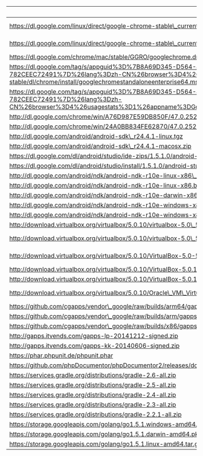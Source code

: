 uri | filename | md5sum
----|----------|-------
https://dl.google.com/linux/direct/google-chrome-stable\_current\_amd64.deb | chrome/linux/47.0.2526.80\_google-chrome-stable\_current\_amd64.deb |
https://dl.google.com/linux/direct/google-chrome-stable\_current\_x86\_64.rpm | chrome/linux/47.0.2526.80\_google-chrome-stable\_current\_x86\_64.rpm |
https://dl.google.com/chrome/mac/stable/GGRO/googlechrome.dmg | chrome/mac/47.0.2526.80\_googlechrome.dmg |
https://dl.google.com/tag/s/appguid%3D%7B8A69D345-D564-463C-AFF1-A69D9E530F96%7D%26iid%3D%7BBF9FDEDC-1F3F-E462-F6B4-782CEEC72491%7D%26lang%3Dzh-CN%26browser%3D4%26usagestats%3D1%26appname%3DGoogle%2520Chrome%26needsadmin%3Dprefers%26ap%3Dx64-stable/dl/chrome/install/googlechromestandaloneenterprise64.msi | chrome/win/47.0.2526.80\_googlechromestandaloneenterprise64.msi |
https://dl.google.com/tag/s/appguid%3D%7B8A69D345-D564-463C-AFF1-A69D9E530F96%7D%26iid%3D%7BBF9FDEDC-1F3F-E462-F6B4-782CEEC72491%7D%26lang%3Dzh-CN%26browser%3D4%26usagestats%3D1%26appname%3DGoogle%2520Chrome%26needsadmin%3Dprefers/dl/chrome/install/googlechromestandaloneenterprise.msi | chrome/win/47.0.2526.80\_googlechromestandaloneenterprise.msi |
http://dl.google.com/chrome/win/A76D987E59DB850F/47.0.2526.80\_chrome64\_installer.exe | chrome/win/47.0.2526.80\_chrome64\_installer.exe |
http://dl.google.com/chrome/win/24A0BB834FE62870/47.0.2526.80\_chrome\_installer.exe | chrome/win/47.0.2526.80\_chrome\_installer.exe |
http://dl.google.com/android/android-sdk\_r24.4.1-linux.tgz | |
http://dl.google.com/android/android-sdk\_r24.4.1-macosx.zip | |
https://dl.google.com/dl/android/studio/ide-zips/1.5.1.0/android-studio-ide-141.2456560-linux.zip | |
https://dl.google.com/dl/android/studio/install/1.5.1.0/android-studio-ide-141.2456560-mac.dmg | |
http://dl.google.com/android/ndk/android-ndk-r10e-linux-x86\_64.bin | |
http://dl.google.com/android/ndk/android-ndk-r10e-linux-x86.bin | |
http://dl.google.com/android/ndk/android-ndk-r10e-darwin-x86\_64.bin | |
http://dl.google.com/android/ndk/android-ndk-r10e-windows-x86\_64.exe | |
http://dl.google.com/android/ndk/android-ndk-r10e-windows-x86.exe | |
http://download.virtualbox.org/virtualbox/5.0.10/virtualbox-5.0\_5.0.10-104061~Ubuntu~wily\_amd64.deb | virtualbox/virtualbox-5.0\_5.0.10-104061~Ubuntu~wily\_amd64.deb |
http://download.virtualbox.org/virtualbox/5.0.10/virtualbox-5.0\_5.0.10-104061~Ubuntu~trusty\_amd64.deb | virtualbox/5.0.10/virtualbox-5.0\_5.0.10-104061~Ubuntu~trusty\_amd64.deb |
http://download.virtualbox.org/virtualbox/5.0.10/VirtualBox-5.0-5.0.10\_104061\_fedora22-1.x86\_64.rpm | virtualbox/5.0.10/VirtualBox-5.0-5.0.10\_104061\_fedora22-1.x86\_64.rpm |
http://download.virtualbox.org/virtualbox/5.0.10/VirtualBox-5.0.10-104061-OSX.dmg | virtualbox/VirtualBox-5.0.10-104061-OSX.dmg |
http://download.virtualbox.org/virtualbox/5.0.10/VirtualBox-5.0.10-104061-Win.exe | virtualbox/VirtualBox-5.0.10-104061-Win.exe |
http://download.virtualbox.org/virtualbox/5.0.10/Oracle\_VM\_VirtualBox\_Extension\_Pack-5.0.10-104061.vbox-extpack | virtualbox/Oracle\_VM\_VirtualBox\_Extension\_Pack-5.0.10-104061.vbox-extpack |
https://github.com/cgapps/vendor\_google/raw/builds/arm64/gapps-5.1-arm64-2015-07-17-15-08.zip | gapps/gapps-5.1-arm64-2015-07-17-15-08.zip |
https://github.com/cgapps/vendor\_google/raw/builds/arm/gapps-5.1-arm-2015-07-17-13-29.zip | gapps/gapps-5.1-arm-2015-07-17-13-29.zip |
https://github.com/cgapps/vendor\_google/raw/builds/x86/gapps-5.1-x86-2015-07-17-15-08.zip | gapps/gapps-5.1-x86-2015-07-17-15-08.zip |
http://gapps.itvends.com/gapps-lp-20141212-signed.zip | gapps/gapps-lp-20141212-signed.zip |
http://gapps.itvends.com/gapps-kk-20140606-signed.zip | gapps/gapps-kk-20140606-signed.zip |
https://phar.phpunit.de/phpunit.phar | php/phpunit-5.0.phar |
https://github.com/phpDocumentor/phpDocumentor2/releases/download/v2.8.5/phpDocumentor.phar | php/phpDocumentor-2.8.5.phar |
https://services.gradle.org/distributions/gradle-2.6-all.zip | gradle/gradle-2.6-all.zip |
https://services.gradle.org/distributions/gradle-2.5-all.zip | gradle/gradle-2.5-all.zip |
https://services.gradle.org/distributions/gradle-2.4-all.zip | gradle/gradle-2.4-all.zip |
https://services.gradle.org/distributions/gradle-2.3-all.zip | gradle/gradle-2.3-all.zip |
https://services.gradle.org/distributions/gradle-2.2.1-all.zip | gradle/gradle-2.2.1-all.zip |
https://storage.googleapis.com/golang/go1.5.1.windows-amd64.msi | |
https://storage.googleapis.com/golang/go1.5.1.darwin-amd64.pkg | |
https://storage.googleapis.com/golang/go1.5.1.linux-amd64.tar.gz | |
